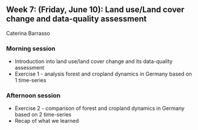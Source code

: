 ## Week 7: (Friday, June 10): Land use/Land cover change and data-quality assessment
Caterina Barrasso

### Morning session
- Introduction into land use/land cover change and its data-quality assessment
- Exercise 1 - analysis forest and cropland dynamics in Germany based on 1 time-series

### Afternoon session
- Exercise 2 - comparison of forest and cropland dynamics in Germany based on 2 time-series
- Recap of what we learned

